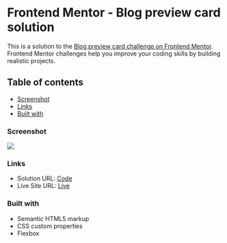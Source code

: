 # Frontend Mentor - Blog preview card solution

This is a solution to the [Blog preview card challenge on Frontend Mentor](https://www.frontendmentor.io/challenges/blog-preview-card-ckPaj01IcS). Frontend Mentor challenges help you improve your coding skills by building realistic projects.

## Table of contents

- [Screenshot](#screenshot)
- [Links](#links)
- [Built with](#built-with)

### Screenshot

![](./design/desktop-design.jpg.jpg)

### Links

- Solution URL: [Code](https://github.com/aaqibqadeer/blog-preview-card-main)
- Live Site URL: [Live](https://your-live-site-url.com)

### Built with

- Semantic HTML5 markup
- CSS custom properties
- Flexbox
